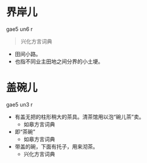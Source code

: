 # 界岸儿
gae5 un6 r
> 兴化方言词典
- 田间小路。
- 也指不同业主田地之间分界的小土埂。

# 盖碗儿
gae5 un3 r
+ 有盖无把的柱形稍大的茶具。清茶馆用以泡“碗儿茶”卖。
  * 如皋方言词典
+ 即“茶碗”
  * 如皋方言词典
+ 带盖的碗，下面有托子，用来沏茶。
  * 兴化方言词典
